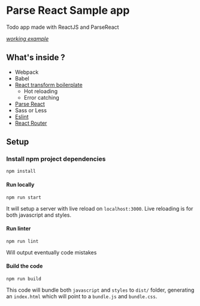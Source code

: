 # Parse React Sample app #

Todo app made with ReactJS and ParseReact

[*working example*](http://alley.parseapp.com)

## What's inside ?
- Webpack
- Babel
- [React transform boilerplate](https://github.com/gaearon/react-transform-boilerplate)
   - Hot reloading
   - Error catching
- [Parse React](https://github.com/ParsePlatform/ParseReact)
- Sass or Less
- [Eslint](http://eslint.org/)
- [React Router](https://github.com/rackt/react-router)

## Setup

### Install npm project dependencies
```
npm install
```

#### Run locally

```
npm run start
```

It will setup a server with live reload on `localhost:3000`. Live reloading is for both javascript and styles.

#### Run linter

```
npm run lint
```

Will output eventually code mistakes

#### Build the code

```
npm run build
```

This code will bundle both `javascript` and `styles` to `dist/` folder, generating an `index.html` which will point to a `bundle.js` and `bundle.css`.
